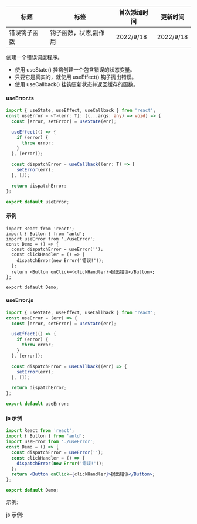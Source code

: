 | 标题         | 标签                  | 首次添加时间 | 更新时间  |
| ------------ | --------------------- | ------------ | --------- |
| 错误钩子函数 | 钩子函数，状态,副作用 | 2022/9/18    | 2022/9/18 |

创建一个错误调度程序。

- 使用 useState() 挂钩创建一个包含错误的状态变量。
- 只要它是真实的，就使用 useEffect() 钩子抛出错误。
- 使用 useCallback() 挂钩更新状态并返回缓存的函数。

#### useError.ts

```ts
import { useState, useEffect, useCallback } from 'react';
const useError = <T>(err: T): ((...args: any) => void) => {
  const [error, setError] = useState(err);

  useEffect(() => {
    if (error) {
      throw error;
    }
  }, [error]);

  const dispatchError = useCallback((err: T) => {
    setError(err);
  }, []);

  return dispatchError;
};

export default useError;
```

#### 示例

```tsx | pure
import React from 'react';
import { Button } from 'antd';
import useError from './useError';
const Demo = () => {
  const dispatchError = useError('');
  const clickHandler = () => {
    dispatchError(new Error('错误!'));
  };
  return <Button onClick={clickHandler}>抛出错误</Button>;
};

export default Demo;
```

#### useError.js

```js
import { useState, useEffect, useCallback } from 'react';
const useError = (err) => {
  const [error, setError] = useState(err);

  useEffect(() => {
    if (error) {
      throw error;
    }
  }, [error]);

  const dispatchError = useCallback((err) => {
    setError(err);
  }, []);

  return dispatchError;
};

export default useError;
```

#### js 示例

```jsx | pure
import React from 'react';
import { Button } from 'antd';
import useError from './useError';
const Demo = () => {
  const dispatchError = useError('');
  const clickHandler = () => {
    dispatchError(new Error('错误!'));
  };
  return <Button onClick={clickHandler}>抛出错误</Button>;
};

export default Demo;
```

示例:

<code src="./Demo.zh-CN.tsx"></code>

js 示例:

<code src="./js/Demo.zh-CN.jsx"></code>
